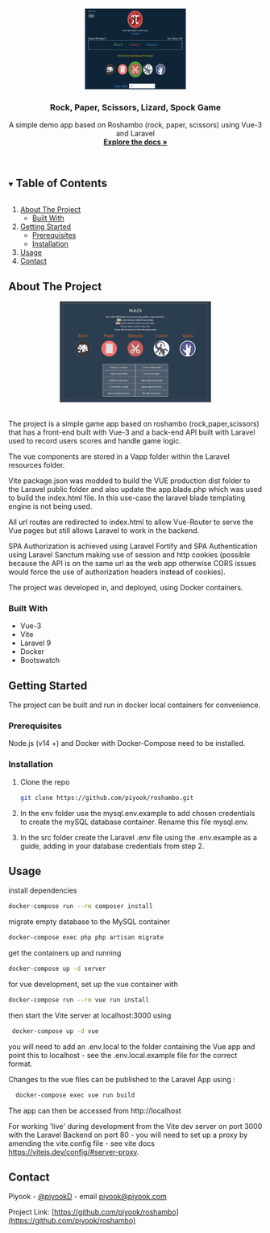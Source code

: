 
<!-- PROJECT LOGO -->
<br />
<p align="center">
  <a href="https://github.com/piyook/roshambo">
    <img src="images/game.png" alt="Logo" width="200" height="160">
  </a>

  <h3 align="center">Rock, Paper, Scissors, Lizard, Spock Game</h3>

  <p align="center">
    A simple demo app based on Roshambo (rock, paper, scissors) using Vue-3 and Laravel
    <br />
    <a href="https://github.com/piyook/roshambo"><strong>Explore the docs »</strong></a>
    <br />
    <br />
  </p>
</p>



<!-- TABLE OF CONTENTS -->
<details open="open">
  <summary><h2 style="display: inline-block">Table of Contents</h2></summary>
  <ol>
    <li>
      <a href="#about-the-project">About The Project</a>
      <ul>
        <li><a href="#built-with">Built With</a></li>
      </ul>
    </li>
    <li>
      <a href="#getting-started">Getting Started</a>
      <ul>
        <li><a href="#prerequisites">Prerequisites</a></li>
        <li><a href="#installation">Installation</a></li>
      </ul>
    </li>
    <li><a href="#usage">Usage</a></li>
    <li><a href="#contact">Contact</a></li>
  </ol>
</details>



<!-- ABOUT THE PROJECT -->
## About The Project
<p align="center">
 <img src="images/rules.png" alt="Logo" width="300" height="200">
 </p>
 <br>
 The project is a simple game app based on roshambo (rock,paper,scissors) that 
 has a front-end built with Vue-3 and a back-end API built with Laravel used to record users 
 scores and handle game logic. 

 The vue components are stored in a Vapp folder within the Laravel resources folder.

 Vite package.json was modded to build the VUE production dist folder to the Laravel 
 public folder and also update the app.blade.php which was used to build 
 the index.html file. In this use-case the laravel blade templating engine is 
 not being used.
 
 All url routes are redirected to index.html to allow Vue-Router to serve the 
 Vue pages but still allows Laravel to work in the backend.

 SPA Authorization is achieved using Laravel Fortify and SPA Authentication
 using Laravel Sanctum making use of session and http cookies (possible 
 because the API is on the same url as the web app otherwise CORS issues
 would force the use of authorization headers instead of cookies).

 The project was developed in, and deployed, using Docker containers.


### Built With

* Vue-3
* Vite
* Laravel 9
* Docker
* Bootswatch



## Getting Started

The project can be built and run in docker local containers for convenience.

### Prerequisites

Node.js (v14 +) and Docker with Docker-Compose need to be installed.


### Installation

1. Clone the repo
   ```sh
   git clone https://github.com/piyook/roshambo.git
   ```

2. In the env folder use the mysql.env.example to add chosen credentials to 
create the mySQL database container. Rename this file mysql.env.

3. In the src folder create the Laravel .env file using the .env.example as a guide,
adding in your database credentials from step 2.



## Usage

install dependencies

  ```sh
  docker-compose run --rm composer install
  ``` 

migrate empty database to the MySQL container 

   ```sh
  docker-compose exec php php artisan migrate
  ``` 
  
get the containers up and running

  ```sh
  docker-compose up -d server
  ``` 

for vue development, set up the vue container with

  ```sh
  docker-compose run --rm vue run install
  ``` 
then start the Vite server at localhost:3000 using 

 ```sh
  docker-compose up -d vue
  ``` 
you will need to add an .env.local to the folder containing the Vue app and point this to localhost - see the .env.local.example file for the correct format.

Changes to the vue files can be published to the Laravel App using :

```sh
  docker-compose exec vue run build
  ``` 

The app can then be accessed from http://localhost

For working 'live' during development from the Vite dev server on port 3000 with the Laravel Backend on port 80 - you will need to set up a proxy by amending the vite.config file - see vite docs https://vitejs.dev/config/#server-proxy.

## Contact

Piyook - [@piyookD](https://twitter.com/piyookD) - email piyook@piyook.com

Project Link: [https://github.com/piyook/roshambo](https://github.com/piyook/roshambo)


